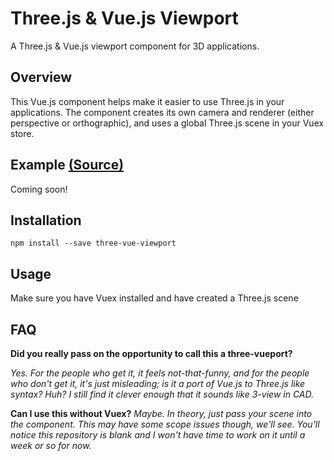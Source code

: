 # Three.js & Vue.js Viewport
A Three.js &amp; Vue.js viewport component for 3D applications.

## Overview
This Vue.js component helps make it easier to use Three.js in your applications. The component creates its own camera and renderer (either perspective or orthographic), and uses a global Three.js scene in your Vuex store.

## Example [(Source)]()
Coming soon!

## Installation
```
npm install --save three-vue-viewport
```

## Usage
Make sure you have Vuex installed and have created a Three.js scene 

## FAQ
**Did you really pass on the opportunity to call this a three-vueport?**

*Yes. For the people who get it, it feels not-that-funny, and for the people who don't get it, it's just misleading; is it a port of Vue.js to Three.js like syntax? Huh? I still find it clever enough that it sounds like 3-view in CAD.*

**Can I use this without Vuex?**
*Maybe. In theory, just pass your scene into the component. This may have some scope issues though, we'll see. You'll notice this repository is blank and I won't have time to work on it until a week or so for now.*
